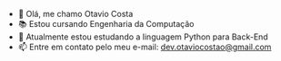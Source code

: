- 👋 Olá, me chamo Otavio Costa
- 📚 Estou cursando Engenharia da Computação
- 🌱 Atualmente estou estudando a linguagem Python para Back-End
- 📫 Entre em contato pelo meu e-mail: dev.otaviocostao@gmail.com
